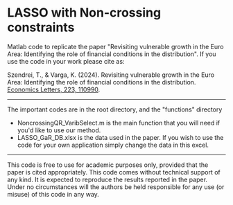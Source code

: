 # LASSO with Non-crossing constraints

Matlab code to replicate the paper "Revisiting vulnerable growth in the Euro Area: Identifying the role of financial conditions in the distribution". If you use the code in your work please cite as:

Szendrei, T., & Varga, K. (2024). Revisiting vulnerable growth in the Euro Area: Identifying the role of
financial conditions in the distribution. [Economics Letters, 223, 110990](https://doi.org/10.1016/j.econlet.2023.110990).

-----

The important codes are in the root directory, and the "functions" directory
*  NoncrossingQR_VaribSelect.m is the main function that you will need if you'd like to use our method.
*  LASSO_GaR_DB.xlsx is the data used in the paper. If you wish to use the code for your own application simply change the data in this excel.
-----

This code is free to use for academic purposes only, provided that the paper is cited appropriately. This code comes without technical support of any kind. It is expected to reproduce the results reported in the paper. Under no circumstances will the authors be held responsible for any use (or misuse) of this code in any way.
